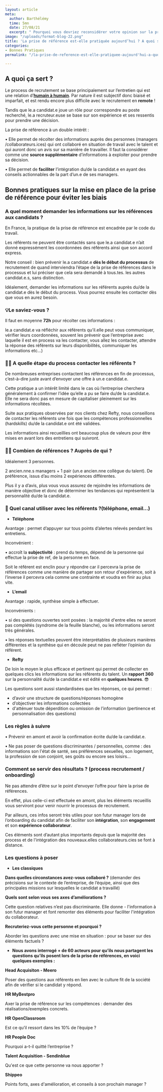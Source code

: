 ```yaml
---
layout: article
meta:
  author: Barthélémy
  time: 5mn
  date: 27/08/21
  excerpt: " Pourquoi vous devriez reconsidérer votre opinion sur la prise de référence"
image: "/uploads/format-blog-22.png"
title: 'La prise de référence est-elle pratiquée aujourd’hui ? A quoi sert-elle ? '
categories:
- Bonnes Pratiques
permalink: "/la-prise-de-reference-est-elle-pratiquee-aujourd'hui-a-quoi-ça-sert/"

---
```

## A quoi ça sert ?

Le process de recrutement se base principalement sur l’entretien qui est une relation d’[**humain à humain**](https://blog.refty.co/intuition-un-indicateur-fiable-en-entretien/). Par nature il est subjectif donc biaisé et imparfait, et est rendu encore plus difficile avec le recrutement en **remote** !

Tandis que le.a candidat.e joue un rôle pour correspondre au poste recherché, le.a recruteur.euse se base sur son expérience et ses ressentis pour prendre une décision.

La prise de référence à un double intérêt :

•  Elle permet de récolter des informations auprès des personnes (managers /collaborateurs.ices) qui ont collaboré en situation de travail avec le talent et qui auront donc un avis sur sa manière de travailler. Il faut la considérer comme une **source supplémentaire** d’informations à exploiter pour prendre sa décision.

•  Elle permet de **faciliter** l’intégration du/de la candidat.e en ayant des conseils actionnables de la part d’un.e de ses managers.

## Bonnes pratiques sur la mise en place de la prise de référence pour éviter les biais

### A quel moment demander les informations sur les références aux candidats ?

En France, la pratique de la prise de référence est encadrée par le code du travail.

Les référents ne peuvent être contactés sans que le.a candidat.e n’ait donné expressément les coordonnées des référents ainsi que son accord express.

Notre conseil : bien prévenir le.a candidat.e **dès le début du processus** de recrutement de quand interviendra l’étape de la prise de références dans le processus et lui préciser que cela sera demandé à tous.tes. les autres candidat.e.s, sans distinction.

Idéalement, demander les informations sur les référents auprès du/de la candidat.e dès le début du process. Vous pourrez ensuite les contacter dès que vous en aurez besoin.

### 💡Le saviez-vous ?

Il  faut en moyenne **72h** pour récolter ces informations :

le.a candidat.e va réfléchir aux référents qu’il.elle peut vous communiquer, vérifier leurs coordonnées, souvent les prévenir que l’entreprise avec laquelle il est en process va les contacter, vous allez les contacter, attendre la réponse des référents sur leurs disponibilités, communiquer les informations etc...)

### 🚴‍♂️ A quelle étape du process contacter les référents ?

De nombreuses entreprises contactent les références en fin de processus, c’est-à-dire juste avant d’envoyer une offre à un.e candidat.e.

Cette pratique a un intérêt limité dans le cas où l’entreprise cherchera généralement à confirmer l’idée qu’elle a pu se faire du/de la candidat.e. Elle ne sera donc pas en mesure de capitaliser pleinement sur les informations récoltées.

Suite aux pratiques observées par nos clients chez Refty, nous conseillons de contacter les référents une fois que les compétences professionnelles (hardskills) du/de la candidat.e ont été validées.

Les informations ainsi recueillies ont beaucoup plus  de valeurs pour être mises en avant lors des entretiens qui suivront.

### 👮‍♀️ Combien de références ? Auprès de qui ?

Idéalement 3 personnes.

2 ancien.nne.s managers + 1 pair (un.e ancien.nne collègue du talent). De préférence, issus d’au moins 2 expériences différentes.

Plus il y a d’avis, plus vous vous assurez de rejoindre les informations de manière objective et donc de déterminer les tendances qui représentent la personnalité du/de la candidat.e.

### 💌  Quel canal utiliser avec les référents ?(téléphone, email…)

* **Téléphone**

Avantage : permet d’appuyer sur tous points d’alertes relevés pendant les entretiens.

Inconvénient :

•  accroît la **subjectivité** : prend du temps, dépend de la personne qui effectue la prise de ref, de la personne en face.

Soit le référent est enclin pour y répondre car il percevra la prise de références comme une manière de partager son retour d'expérience, soit à l’inverse il percevra cela comme une contrainte et voudra en finir au plus vite.

* **L’email**

Avantage : rapide, synthèse simple à effectuer.

Inconvénients :

• si des questions ouvertes sont posées : la majorité d'entre elles ne seront pas complétés (syndrome de la feuille blanche), ou les informations seront très générales.

• les réponses textuelles peuvent être interprétables de plusieurs manières différentes et la synthèse qui en découle peut ne pas refléter l’opinion du référent.

* **Refty**

De loin le moyen le plus efficace et pertinent qui permet de collecter en quelques clics les informations sur les référents du talent.  Un **rapport 360** sur la personnalité du/de la candidat.e est édité en **quelques heures**. 😎

Les questions sont aussi standardisées que les réponses, ce qui permet :

* d’avoir une structure de questions/réponses homogène
* d’objectiver les informations collectées
* d'atténuer toute déperdition ou omission de l’information (pertinence et personnalisation des questions)

### Les règles à suivre

• Prévenir en amont et avoir la confirmation écrite du/de la candidat.e.

• Ne pas poser de questions discriminantes / personnelles, comme : des informations son l'état de santé, ses préférences sexuelles, son logement, la profession de son conjoint, ses goûts ou encore ses loisirs…

### Comment se servir des résultats ? (process recrutement / onboarding)

Ne pas attendre d’être sur le point d’envoyer l’offre pour faire la prise de références.

En effet, plus celle-ci est effectuée en amont, plus les éléments recueillis vous serviront pour venir nourrir le processus de recrutement.

Par ailleurs, ces infos seront très utiles pour son futur manager lors de l’onboarding du candidat afin de faciliter son **intégration**, son **engagement** et son **expérience collaborateur**.

Ces éléments sont d’autant plus importants depuis que la majorité des process et de l'intégration des nouveaux.elles collaborateurs.cies se font à distance.

### Les questions à poser

* **Les classiques**

**Dans quelles circonstances avez-vous collaboré ?** (demander des précisions sur le contexte de l’entreprise, de l’équipe, ainsi que des principales missions sur lesquelles le candidat a travaillé)

**Quels sont selon vous ses axes d’améliorations ?**

Cette question relatives n’est pas discriminante. Elle donne - l'information à son futur manager et font remonter des éléments pour faciliter l'intégration du collaborateur.

**Recruteriez-vous cette personne et pourquoi ?**

Aborder les questions avec une mise en situation : pour se baser sur des éléments factuels ?

* **Nous avons interrogé + de 60 acteurs pour qu’ils nous partagent les questions qu’ils posent lors de la prise de références, en voici quelques exemples :**

**Head Acquisiton - Meero**

Poser des questions aux référents en lien avec le culture fit de la société afin de vérifier si le candidat y répond.

**HR MyBestpro**

Axer la prise de référence sur les compétences : demander des réalisations/exemples concrets.

**HR OpenClassroom**

Est ce qu’il ressort dans les 10% de l’équipe ?

**HR People Doc**

Pourquoi a-t-il quitté l’entreprise ?

**Talent Acquisition - Sendinblue**

Qu'est ce que cette personne va nous apporter ?

**Shippeo**

Points forts, axes d'amélioration, et conseils à son prochain manager ?